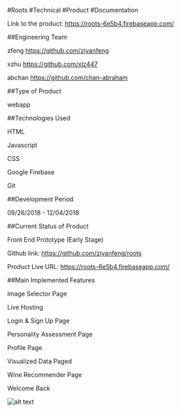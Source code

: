 #Roots #Technical #Product #Documentation

Link to the product:
https://roots-6e5b4.firebaseapp.com/


##Engineering Team

zfeng https://github.com/ziyanfeng

xzhu https://github.com/xlz447

abchan https://github.com/chan-abraham


##Type of Product

webapp


##Technologies Used

HTML

Javascript

CSS

Google Firebase

Git


##Development Period

09/26/2018 - 12/04/2018


##Current Status of Product

Front End Prototype (Early Stage)

Github link: https://github.com/ziyanfeng/roots

Product Live URL: https://roots-6e5b4.firebaseapp.com/


##Main Implemented Features

Image Selector Page

Live Hosting

Login & Sign Up Page

Personality Assessment Page

Profile Page

Visualized Data Paged

Wine Recommender Page

Welcome Back



![alt text](https://github.com/ziyanfeng/roots/blob/master/misc/UserFlowDiagram.png "User Flow Diagram")
